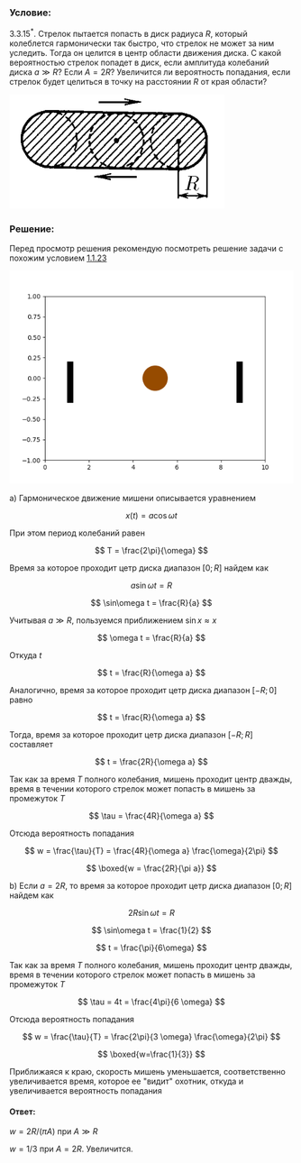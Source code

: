 ###  Условие:

$3.3.15^*.$ Стрелок пытается попасть в диск радиуса $R$, который колеблется гармонически так быстро, что стрелок не может за ним уследить. Тогда он целится в центр области движения диска. С какой вероятностью стрелок попадет в диск, если амплитуда колебаний диска $a \gg R$? Если $A = 2R$? Увеличится ли вероятность попадания, если стрелок будет целиться в точку на расстоянии $R$ от края области?

![ К задаче 3.3.15 |382x203, 31%](../../img/3.3.15/statement.png)

###  Решение:

Перед просмотр решения рекомендую посмотреть решение задачи с похожим условием [1.1.23](../../ru/1/1.1.23)

![ Движение мишени |640x480, 51%](../../img/3.3.15/animation.gif)

$\text{a) }$Гармоническое движение мишени описывается уравнением

$$
x(t) = a \cos\omega t
$$

При этом период колебаний равен

$$
T = \frac{2\pi}{\omega}
$$

Время за которое проходит цетр диска диапазон $[0; R]$ найдем как

$$
a \sin\omega t = R
$$

$$
\sin\omega t = \frac{R}{a}
$$

Учитывая $a \gg R$, пользуемся приближением $\sin x \approx x$

$$
\omega t = \frac{R}{a}
$$

Откуда $t$

$$
t = \frac{R}{\omega a}
$$

Аналогично, время за которое проходит цетр диска диапазон $[-R; 0]$ равно

$$
t = \frac{R}{\omega a}
$$

Тогда, время за которое проходит цетр диска диапазон $[-R; R]$ составляет

$$
t = \frac{2R}{\omega a}
$$

Так как за время $T$ полного колебания, мишень проходит центр дважды, время в течении которого стрелок может попасть в мишень за промежуток $T$

$$
\tau = \frac{4R}{\omega a}
$$

Отсюда вероятность попадания

$$
w = \frac{\tau}{T} = \frac{4R}{\omega a} \frac{\omega}{2\pi}
$$

$$
\boxed{w = \frac{2R}{\pi a}}
$$

$\text{b) }$Если $a = 2R$, то время за которое проходит цетр диска диапазон $[0; R]$ найдем как

$$
2R \sin\omega t = R
$$

$$
\sin\omega t = \frac{1}{2}
$$

$$
t = \frac{\pi}{6\omega}
$$

Так как за время $T$ полного колебания, мишень проходит центр дважды, время в течении которого стрелок может попасть в мишень за промежуток $T$

$$
\tau = 4t = \frac{4\pi}{6 \omega}
$$

Отсюда вероятность попадания

$$
w = \frac{\tau}{T} = \frac{2\pi}{3 \omega} \frac{\omega}{2\pi}
$$

$$
\boxed{w=\frac{1}{3}}
$$

Приближаяся к краю, скорость мишень уменьшается, соответственно увеличивается время, которое ее "видит" охотник, откуда и увеличивается вероятность попадания

#### Ответ:

$w = 2R/(\pi A)$ при $A \gg R$

$w = 1/3$ при $A = 2R$. Увеличится.